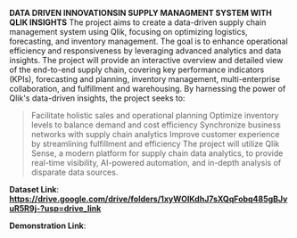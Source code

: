 **DATA DRIVEN INNOVATIONSIN SUPPLY MANAGMENT SYSTEM WITH QLIK INSIGHTS**
The project aims to create a data-driven supply chain management system using Qlik, focusing on optimizing logistics, forecasting, and inventory management. The goal is to enhance operational efficiency and responsiveness by leveraging advanced analytics and data insights.
The project will provide an interactive overview and detailed view of the end-to-end supply chain, covering key performance indicators (KPIs), forecasting and planning, inventory management, multi-enterprise collaboration, and fulfillment and warehousing.
By harnessing the power of Qlik's data-driven insights, the project seeks to:
> Facilitate holistic sales and operational planning
> Optimize inventory levels to balance demand and cost efficiency
> Synchronize business networks with supply chain analytics
> Improve customer experience by streamlining fulfillment and efficiency
The project will utilize Qlik Sense, a modern platform for supply chain data analytics, to provide real-time visibility, AI-powered automation, and in-depth analysis of disparate data sources.

**Dataset Link**:  **https://drive.google.com/drive/folders/1xyWOIKdhJ7sXQqFobq485gBJvuR5R9j-?usp=drive_link**

**Demonstration Link**:  
